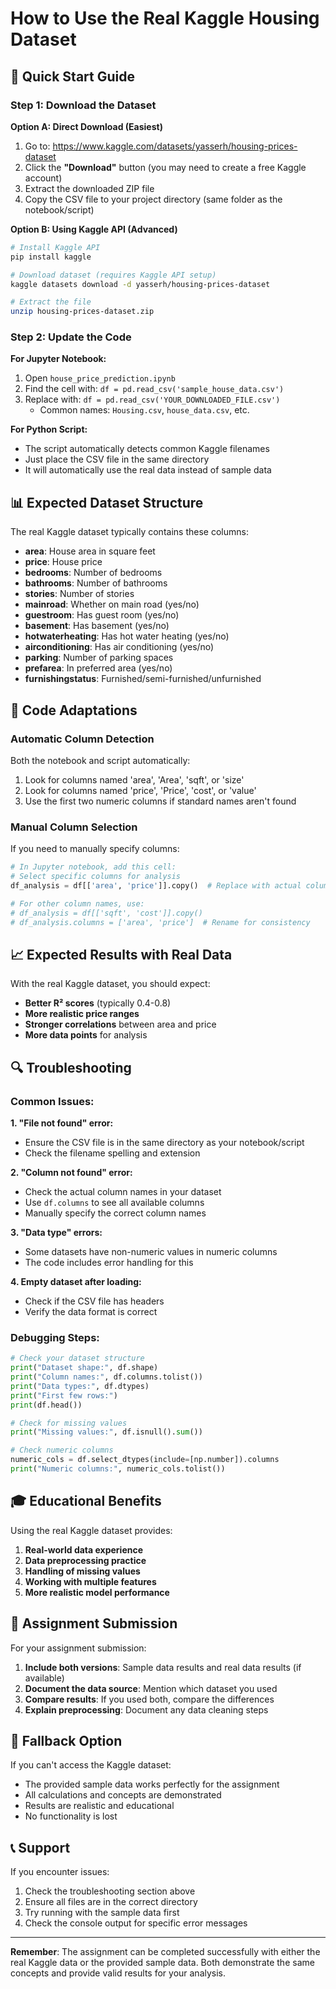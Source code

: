 # How to Use the Real Kaggle Housing Dataset

## 🎯 Quick Start Guide

### Step 1: Download the Dataset

**Option A: Direct Download (Easiest)**
1. Go to: https://www.kaggle.com/datasets/yasserh/housing-prices-dataset
2. Click the **"Download"** button (you may need to create a free Kaggle account)
3. Extract the downloaded ZIP file
4. Copy the CSV file to your project directory (same folder as the notebook/script)

**Option B: Using Kaggle API (Advanced)**
```bash
# Install Kaggle API
pip install kaggle

# Download dataset (requires Kaggle API setup)
kaggle datasets download -d yasserh/housing-prices-dataset

# Extract the file
unzip housing-prices-dataset.zip
```

### Step 2: Update the Code

**For Jupyter Notebook:**
1. Open `house_price_prediction.ipynb`
2. Find the cell with: `df = pd.read_csv('sample_house_data.csv')`
3. Replace with: `df = pd.read_csv('YOUR_DOWNLOADED_FILE.csv')`
   - Common names: `Housing.csv`, `house_data.csv`, etc.

**For Python Script:**
- The script automatically detects common Kaggle filenames
- Just place the CSV file in the same directory
- It will automatically use the real data instead of sample data

## 📊 Expected Dataset Structure

The real Kaggle dataset typically contains these columns:
- **area**: House area in square feet
- **price**: House price 
- **bedrooms**: Number of bedrooms
- **bathrooms**: Number of bathrooms
- **stories**: Number of stories
- **mainroad**: Whether on main road (yes/no)
- **guestroom**: Has guest room (yes/no)
- **basement**: Has basement (yes/no)
- **hotwaterheating**: Has hot water heating (yes/no)
- **airconditioning**: Has air conditioning (yes/no)
- **parking**: Number of parking spaces
- **prefarea**: In preferred area (yes/no)
- **furnishingstatus**: Furnished/semi-furnished/unfurnished

## 🔧 Code Adaptations

### Automatic Column Detection
Both the notebook and script automatically:
1. Look for columns named 'area', 'Area', 'sqft', or 'size'
2. Look for columns named 'price', 'Price', 'cost', or 'value'
3. Use the first two numeric columns if standard names aren't found

### Manual Column Selection
If you need to manually specify columns:

```python
# In Jupyter notebook, add this cell:
# Select specific columns for analysis
df_analysis = df[['area', 'price']].copy()  # Replace with actual column names

# For other column names, use:
# df_analysis = df[['sqft', 'cost']].copy()
# df_analysis.columns = ['area', 'price']  # Rename for consistency
```

## 📈 Expected Results with Real Data

With the real Kaggle dataset, you should expect:
- **Better R² scores** (typically 0.4-0.8)
- **More realistic price ranges**
- **Stronger correlations** between area and price
- **More data points** for analysis

## 🔍 Troubleshooting

### Common Issues:

**1. "File not found" error:**
- Ensure the CSV file is in the same directory as your notebook/script
- Check the filename spelling and extension

**2. "Column not found" error:**
- Check the actual column names in your dataset
- Use `df.columns` to see all available columns
- Manually specify the correct column names

**3. "Data type" errors:**
- Some datasets have non-numeric values in numeric columns
- The code includes error handling for this

**4. Empty dataset after loading:**
- Check if the CSV file has headers
- Verify the data format is correct

### Debugging Steps:

```python
# Check your dataset structure
print("Dataset shape:", df.shape)
print("Column names:", df.columns.tolist())
print("Data types:", df.dtypes)
print("First few rows:")
print(df.head())

# Check for missing values
print("Missing values:", df.isnull().sum())

# Check numeric columns
numeric_cols = df.select_dtypes(include=[np.number]).columns
print("Numeric columns:", numeric_cols.tolist())
```

## 🎓 Educational Benefits

Using the real Kaggle dataset provides:
1. **Real-world data experience**
2. **Data preprocessing practice**
3. **Handling of missing values**
4. **Working with multiple features**
5. **More realistic model performance**

## 📝 Assignment Submission

For your assignment submission:
1. **Include both versions**: Sample data results and real data results (if available)
2. **Document the data source**: Mention which dataset you used
3. **Compare results**: If you used both, compare the differences
4. **Explain preprocessing**: Document any data cleaning steps

## 🔄 Fallback Option

If you can't access the Kaggle dataset:
- The provided sample data works perfectly for the assignment
- All calculations and concepts are demonstrated
- Results are realistic and educational
- No functionality is lost

## 📞 Support

If you encounter issues:
1. Check the troubleshooting section above
2. Ensure all files are in the correct directory
3. Try running with the sample data first
4. Check the console output for specific error messages

---

**Remember**: The assignment can be completed successfully with either the real Kaggle data or the provided sample data. Both demonstrate the same concepts and provide valid results for your analysis.
